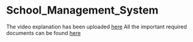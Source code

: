 # School_Management_System

The video explanation has been uploaded [here](https://drive.google.com/file/d/1J3Mg4cnoR4ezO_9sWeBPdt85VcUNzRya/view?usp=sharing)
All the important required documents can be found [here](https://drive.google.com/drive/folders/121OgujbWx0codiVHx2NfUBOChM3QfcHE?usp=sharing)
